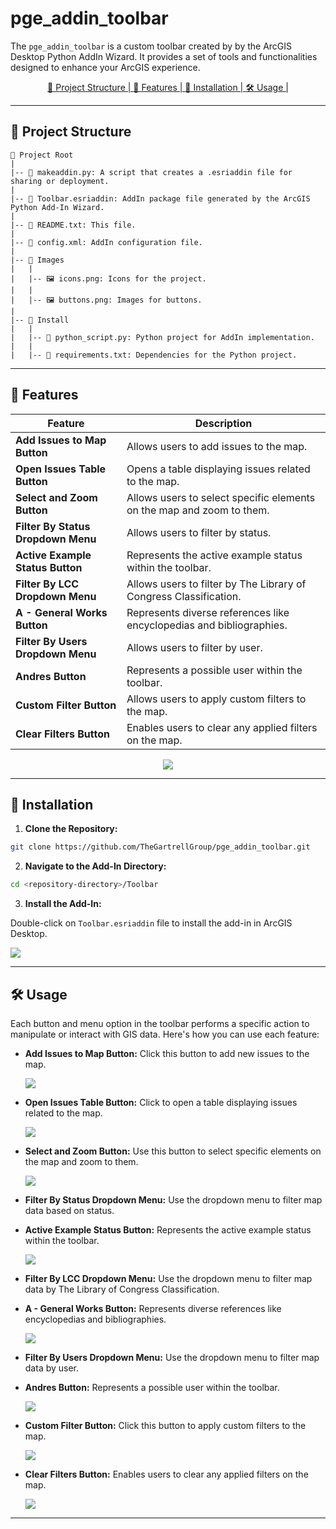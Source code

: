 # pge_addin_toolbar

The `pge_addin_toolbar` is a custom toolbar created by by the ArcGIS Desktop Python AddIn Wizard. It provides a set of tools and functionalities designed to enhance your ArcGIS experience.

<div align=center>
    <a href="#project_structure"> 📂 Project Structure | </a>
    <a href="#features"> 🎯 Features | </a>
    <a href="#installation"> 🚀 Installation | </a>
    <a href="#usage"> 🛠️ Usage | </a>
</div>

<hr/>

<div id="project_structure"></div>

## 📂 Project Structure

```
📂 Project Root
|
|-- 📄 makeaddin.py: A script that creates a .esriaddin file for sharing or deployment.
|
|-- 📄 Toolbar.esriaddin: AddIn package file generated by the ArcGIS Python Add-In Wizard.
|
|-- 📄 README.txt: This file.
|
|-- 📄 config.xml: AddIn configuration file.
|
|-- 📂 Images
|   |
|   |-- 🖼️ icons.png: Icons for the project.
|   |
|   |-- 🖼️ buttons.png: Images for buttons.
|
|-- 📂 Install
|   |
|   |-- 🐍 python_script.py: Python project for AddIn implementation.
|   |
|   |-- 📄 requirements.txt: Dependencies for the Python project.
```

<hr/>

<div id="features"></div>

## 🎯 Features

<div align=center>

| Feature                            | Description                                                           |
| ---------------------------------- | --------------------------------------------------------------------- |
| **Add Issues to Map Button**       | Allows users to add issues to the map.                                |
| **Open Issues Table Button**       | Opens a table displaying issues related to the map.                   |
| **Select and Zoom Button**         | Allows users to select specific elements on the map and zoom to them. |
| **Filter By Status Dropdown Menu** | Allows users to filter by status.                                     |
| **Active Example Status Button**   | Represents the active example status within the toolbar.              |
| **Filter By LCC Dropdown Menu**    | Allows users to filter by The Library of Congress Classification.     |
| **A - General Works Button**       | Represents diverse references like encyclopedias and bibliographies.  |
| **Filter By Users Dropdown Menu**  | Allows users to filter by user.                                       |
| **Andres Button**                  | Represents a possible user within the toolbar.                        |
| **Custom Filter Button**           | Allows users to apply custom filters to the map.                      |
| **Clear Filters Button**           | Enables users to clear any applied filters on the map.                |

</div>

<div align=center>

<img src="./readme_imgs/addin_toolbar.png"/>

</div>

<hr/>

<div id="installation"></div>

## 🚀 Installation

1. **Clone the Repository:**

```bash
git clone https://github.com/TheGartrellGroup/pge_addin_toolbar.git
```

2. **Navigate to the Add-In Directory:**

```bash
cd <repository-directory>/Toolbar
```

3. **Install the Add-In:**

Double-click on `Toolbar.esriaddin` file to install the add-in in ArcGIS Desktop.

<img src="./readme_imgs/addin_file.png"/>

<hr/>

<div id="usage"></div>

## 🛠️ Usage

Each button and menu option in the toolbar performs a specific action to manipulate or interact with GIS data. Here's how you can use each feature:

- **Add Issues to Map Button:**
  Click this button to add new issues to the map.

  <img src="./readme_imgs/add_issues_to_map_button.png"/>

- **Open Issues Table Button:**
  Click to open a table displaying issues related to the map.

  <img src="./readme_imgs/open_issues_table_button.png"/>

- **Select and Zoom Button:**
  Use this button to select specific elements on the map and zoom to them.

  <img src="./readme_imgs/select_and_zoom_button.png"/>

- **Filter By Status Dropdown Menu:**
  Use the dropdown menu to filter map data based on status.

- **Active Example Status Button:**
  Represents the active example status within the toolbar.

  <img src="./readme_imgs/filter_by_status_dropdown_menu.png"/>

- **Filter By LCC Dropdown Menu:**
  Use the dropdown menu to filter map data by The Library of Congress Classification.

- **A - General Works Button:**
  Represents diverse references like encyclopedias and bibliographies.

  <img src="./readme_imgs/filter_by_lcc_dropdown_menu.png"/>

- **Filter By Users Dropdown Menu:**
  Use the dropdown menu to filter map data by user.

- **Andres Button:**
  Represents a possible user within the toolbar.

  <img src="./readme_imgs/filter_by_users_dropdown_menu.png"/>

- **Custom Filter Button:**
  Click this button to apply custom filters to the map.

  <img src="./readme_imgs/custom_filter_button.png"/>

- **Clear Filters Button:**
  Enables users to clear any applied filters on the map.

  <img src="./readme_imgs/clear_filters_button.png"/>

<hr/>

